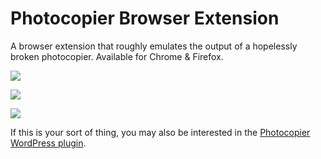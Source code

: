 # Photocopier Browser Extension

A browser extension that roughly emulates the output of a hopelessly broken photocopier. Available for Chrome & Firefox. 

![](https://cldup.com/qe7sO_zcNK.png)

![](https://cldup.com/kucm_BGvGp.png)

![](https://cldup.com/2ys_e3JiAU.png)

If this is your sort of thing, you may also be interested in the [Photocopier WordPress plugin](https://wordpress.org/plugins/photocopier/). 

